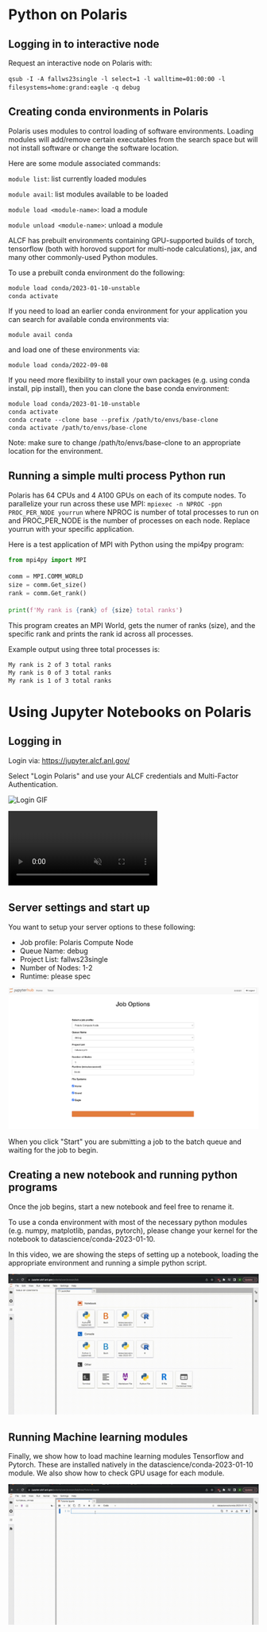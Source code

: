 # Python on Polaris

## Logging in to interactive node

Request an interactive node on Polaris with:

```qsub -I -A fallws23single -l select=1 -l walltime=01:00:00 -l filesystems=home:grand:eagle -q debug```

## Creating conda environments in Polaris
Polaris uses modules to control loading of software environments. Loading modules will add/remove certain executables from the search space but will not install software or change the software location.

Here are some module associated commands:

```module list```: list currently loaded modules

```module avail```: list modules available to be loaded

```module load <module-name>```: load a module

```module unload <module-name>```: unload a module

ALCF has prebuilt environments containing GPU-supported builds of torch, tensorflow (both with horovod support for multi-node calculations), jax, and many other commonly-used Python modules.

To use a prebuilt conda environment do the following:

```
module load conda/2023-01-10-unstable
conda activate
``` 
If you need to load an earlier conda environment for your application you can search for available conda environments via:

```
module avail conda
```
and load one of these environments via:

```
module load conda/2022-09-08
```

If you need more flexibility to install your own packages (e.g. using conda install, pip install), then you can clone the base conda environment:

```
module load conda/2023-01-10-unstable
conda activate
conda create --clone base --prefix /path/to/envs/base-clone
conda activate /path/to/envs/base-clone
```
Note: make sure to change /path/to/envs/base-clone to an appropriate location for the environment.

## Running a simple multi process Python run

Polaris has 64 CPUs and 4 A100 GPUs on each of its compute nodes. To parallelize your run across these use MPI:
```mpiexec -n NPROC -ppn PROC_PER_NODE yourrun```
where NPROC is number of total processes to run on and PROC_PER_NODE is the number of processes on each node. Replace yourrun with your specific application.

Here is a test application of MPI with Python using the mpi4py program:

``` python
from mpi4py import MPI

comm = MPI.COMM_WORLD
size = comm.Get_size()
rank = comm.Get_rank()

print(f'My rank is {rank} of {size} total ranks')
```

This program creates an MPI World, gets the numer of ranks (size), and the specific rank and prints the rank id across all processes.

Example output using three total processes is:
```
My rank is 2 of 3 total ranks
My rank is 0 of 3 total ranks
My rank is 1 of 3 total ranks
```

# Using Jupyter Notebooks on Polaris

## Logging in 

Login via: https://jupyter.alcf.anl.gov/

Select "Login Polaris" and use your ALCF credentials and Multi-Factor Authentication.

![Login GIF](JupyterNotebookLogin.gif)

<video id="myBGvid" autoplay muted loop>
<source src="[https://github.com/architvasan/alcf_tutorial/blob/b927498f73435a795f17b65716bcf41b305f94a5/JupyterNotebookLogin.gif](https://github.com/architvasan/alcf_tutorial/blob/b927498f73435a795f17b65716bcf41b305f94a5/JupyterNotebookLogin.gif)">
</video>

## Server settings and start up
You want to setup your server options to these following:
* Job profile: Polaris Compute Node
* Queue Name: debug
* Project List: fallws23single
* Number of Nodes: 1-2
* Runtime: please spec

![server options](JobOptions.png)

When you click "Start" you are submitting a job to the batch queue and waiting for the job to begin.

## Creating a new notebook and running python programs

Once the job begins, start a new notebook and feel free to rename it.

To use a conda environment with most of the necessary python modules (e.g. numpy, matplotlib, pandas, pytorch), please change your kernel for the notebook to datascience/conda-2023-01-10.

In this video, we are showing the steps of setting up a notebook, loading the appropriate environment and running a simple python script.

![PythonRun GIF](JupyterNotebook_Use.gif)

## Running Machine learning modules

Finally, we show how to load machine learning modules Tensorflow and Pytorch. These are installed natively in the datascience/conda-2023-01-10 module. We also show how to check GPU usage for each module.

![MLRun GIF](JupyterNotebook_ML.gif)
